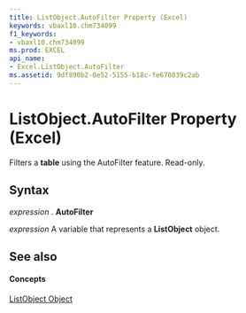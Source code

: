 ```yaml
---
title: ListObject.AutoFilter Property (Excel)
keywords: vbaxl10.chm734099
f1_keywords:
- vbaxl10.chm734099
ms.prod: EXCEL
api_name:
- Excel.ListObject.AutoFilter
ms.assetid: 9df890b2-0e52-5155-b18c-fe678039c2ab
---
```



# ListObject.AutoFilter Property (Excel)

Filters a  **table** using the AutoFilter feature. Read-only.


## Syntax

 _expression_ . **AutoFilter**

 _expression_ A variable that represents a **ListObject** object.


## See also


#### Concepts


[ListObject Object](listobject-object-excel.md)

